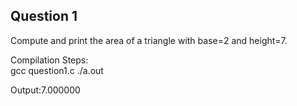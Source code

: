 ## Question 1

Compute and print the area of a triangle with base=2 and height=7.

Compilation Steps:  
gcc question1.c
./a.out

Output:7.000000

